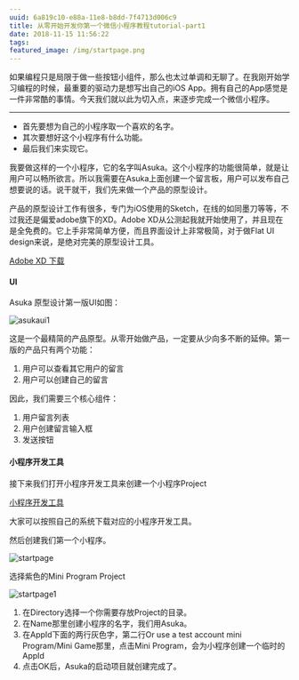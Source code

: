 ```yaml
---
uuid: 6a819c10-e88a-11e8-b8dd-7f4713d006c9
title: 从零开始开发你第一个微信小程序教程tutorial-part1
date: 2018-11-15 11:56:22
tags:
featured_image: /img/startpage.png
---
```


如果编程只是局限于做一些按钮小组件，那么也太过单调和无聊了。在我刚开始学习编程的时候，最重要的驱动力是想写出自己的iOS App。拥有自己的App感觉是一件非常酷的事情。今天我们就以此为切入点，来逐步完成一个微信小程序。

___

* 首先要想为自己的小程序取一个喜欢的名字。
* 其次要想好这个小程序有什么功能。
* 最后我们来实现它。



我要做这样的一个小程序，它的名字叫Asuka。这个小程序的功能很简单，就是让用户可以畅所欲言。所以我需要在Asuka上面创建一个留言板，用户可以发布自己想要说的话。说干就干，我们先来做一个产品的原型设计。

产品的原型设计工作有很多，专门为iOS使用的Sketch，在线的如同墨刀等等，不过我还是偏爱adobe旗下的XD。Adobe XD从公测起我就开始使用了，并且现在是全免费的。它上手非常简单方便，而且界面设计上非常极简，对于做Flat UI design来说，是绝对完美的原型设计工具。

[Adobe XD 下载](https://www.adobe.com/hk_en/products/xd.html)

#### UI

Asuka 原型设计第一版UI如图：

![asukaui1](/img/asukaui1.png)

这是一个最精简的产品原型。从零开始做产品，一定要从少向多不断的延伸。第一版的产品只有两个功能：

1. 用户可以查看其它用户的留言
2. 用户可以创建自己的留言

因此，我们需要三个核心组件：

1. 用户留言列表
2. 用户创建留言输入框
3. 发送按钮



#### 小程序开发工具

接下来我们打开小程序开发工具来创建一个小程序Project

[小程序开发工具](https://developers.weixin.qq.com/miniprogram/dev/devtools/download.html?t=18111420)

大家可以按照自己的系统下载对应的小程序开发工具。

然后创建我们第一个小程序。



![startpage](/img/startpage.png)

选择紫色的Mini Program Project



![startpage1](/img/startpage1.png)

1. 在Directory选择一个你需要存放Project的目录。
2. 在Name那里创建小程序的名字，我们用Asuka。
3. 在AppId下面的两行灰色字，第二行Or use a test account mini Program/Mini Game那里，点击Mini Program，会为小程序创建一个临时的AppId
4. 点击OK后，Asuka的启动项目就创建完成了。





